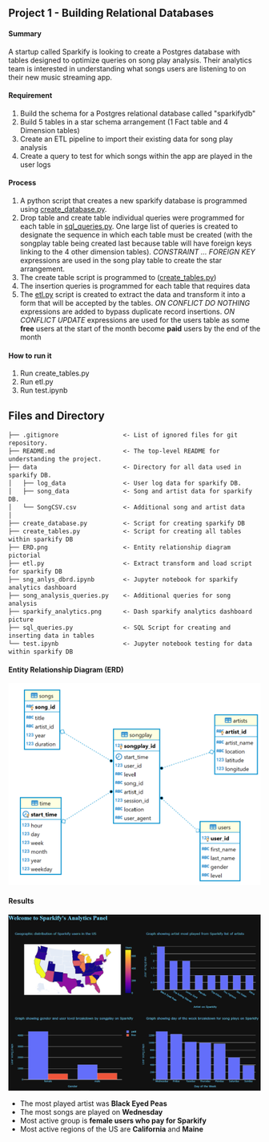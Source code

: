 

## Project 1 - Building Relational Databases

#### Summary

A startup called Sparkify is looking to create a Postgres database with tables designed to optimize queries on song play analysis. Their analytics team is interested in understanding what songs users are listening to on their new music streaming app.

#### Requirement

1. Build the schema for a Postgres relational database called "sparkifydb"
2. Build 5 tables in a star schema arrangement (1 Fact table and 4 Dimension tables)
3. Create an ETL pipeline to import their existing data for song play analysis
4. Create a query to test for which songs within the app are played in the user logs



#### Process

1. A python script that creates a new sparkify database is programmed using [create_database.py](create_database.py).
2. Drop table and create table individual queries were programmed for each table in [sql_queries.py](sql_queries.py). One large list of queries is created to designate the sequence in which each table must be created (with the songplay table being created last because table will have foreign keys linking to the 4 other dimension tables). *CONSTRAINT ... FOREIGN KEY* expressions are used in the song play table to create the star arrangement.
3. The create table script is programmed to ([create_tables.py](create_tables.py))
4. The insertion queries is programmed for each table that requires data
5. The [etl.py](etl.py) script is created to extract the data and transform it into a form that will be accepted by the tables. *ON CONFLICT DO NOTHING* expressions are added to bypass duplicate record insertions. *ON CONFLICT UPDATE* expressions are used for the users table as some **free** users at the start of the month become **paid** users by the end of the month



#### How to run it

1. Run create_tables.py
2. Run etl.py
3. Run test.ipynb



## Files and Directory

    ├── .gitignore					<- List of ignored files for git repository.
    ├── README.md          			<- The top-level README for understanding the project.
    ├── data						<- Directory for all data used in sparkify DB.
    │   ├── log_data       			<- User log data for sparkify DB.
    │   ├── song_data        		<- Song and artist data for sparkify DB.
    │   └── SongCSV.csv      		<- Additional song and artist data
    │
    ├── create_database.py			<- Script for creating sparkify DB
    ├── create_tables.py			<- Script for creating all tables within sparkify DB
    ├── ERD.png						<- Entity relationship diagram pictorial
    ├── etl.py						<- Extract transform and load script for sparkify DB
    ├── sng_anlys_dbrd.ipynb		<- Jupyter notebook for sparkify analytics dashboard
    ├── song_analysis_queries.py	<- Additional queries for song analysis
    ├── sparkify_analytics.png		<- Dash sparkify analytics dashboard picture
    ├── sql_queries.py 				<- SQL Script for creating and inserting data in tables
    └── test.ipynb            		<- Jupyter notebook testing for data within sparkify DB




#### Entity Relationship Diagram (ERD)

![](ERD.png)

#### Results

![](sparkify_analytics.png)

- The most played artist was **Black Eyed Peas**
- The most songs are played on **Wednesday**
- Most active group is **female users who pay for Sparkify**
- Most active regions of the US are **California** and **Maine**